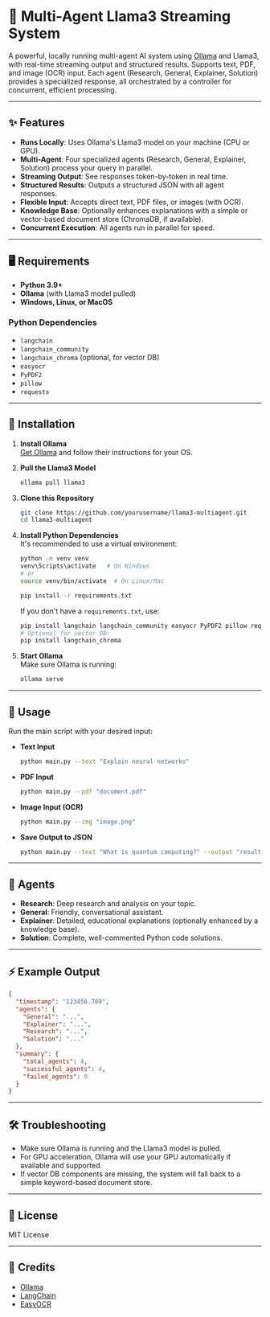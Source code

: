 # 🦙 Multi-Agent Llama3 Streaming System

A powerful, locally running multi-agent AI system using [Ollama](https://ollama.com/) and Llama3, with real-time streaming output and structured results. Supports text, PDF, and image (OCR) input. Each agent (Research, General, Explainer, Solution) provides a specialized response, all orchestrated by a controller for concurrent, efficient processing.

---

## ✨ Features

- **Runs Locally**: Uses Ollama's Llama3 model on your machine (CPU or GPU).
- **Multi-Agent**: Four specialized agents (Research, General, Explainer, Solution) process your query in parallel.
- **Streaming Output**: See responses token-by-token in real time.
- **Structured Results**: Outputs a structured JSON with all agent responses.
- **Flexible Input**: Accepts direct text, PDF files, or images (with OCR).
- **Knowledge Base**: Optionally enhances explanations with a simple or vector-based document store (ChromaDB, if available).
- **Concurrent Execution**: All agents run in parallel for speed.

---

## 🖥️ Requirements

- **Python 3.9+**
- **Ollama** (with Llama3 model pulled)
- **Windows, Linux, or MacOS**

### Python Dependencies

- `langchain`
- `langchain_community`
- `langchain_chroma` (optional, for vector DB)
- `easyocr`
- `PyPDF2`
- `pillow`
- `requests`

---

## 🚀 Installation

1. **Install Ollama**  
   [Get Ollama](https://ollama.com/download) and follow their instructions for your OS.

2. **Pull the Llama3 Model**  
   ```sh
   ollama pull llama3
   ```

3. **Clone this Repository**  
   ```sh
   git clone https://github.com/yourusername/llama3-multiagent.git
   cd llama3-multiagent
   ```

4. **Install Python Dependencies**  
   It's recommended to use a virtual environment:
   ```sh
   python -m venv venv
   venv\Scripts\activate   # On Windows
   # or
   source venv/bin/activate  # On Linux/Mac

   pip install -r requirements.txt
   ```

   If you don't have a `requirements.txt`, use:
   ```sh
   pip install langchain langchain_community easyocr PyPDF2 pillow requests
   # Optional for vector DB:
   pip install langchain_chroma
   ```

5. **Start Ollama**  
   Make sure Ollama is running:
   ```sh
   ollama serve
   ```

---

## 🏃 Usage

Run the main script with your desired input:

- **Text Input**
  ```sh
  python main.py --text "Explain neural networks"
  ```

- **PDF Input**
  ```sh
  python main.py --pdf "document.pdf"
  ```

- **Image Input (OCR)**
  ```sh
  python main.py --img "image.png"
  ```

- **Save Output to JSON**
  ```sh
  python main.py --text "What is quantum computing?" --output "results.json"
  ```

---

## 🧠 Agents

- **Research**: Deep research and analysis on your topic.
- **General**: Friendly, conversational assistant.
- **Explainer**: Detailed, educational explanations (optionally enhanced by a knowledge base).
- **Solution**: Complete, well-commented Python code solutions.

---

## ⚡ Example Output

```json
{
  "timestamp": "123456.789",
  "agents": {
    "General": "...",
    "Explainer": "...",
    "Research": "...",
    "Solution": "..."
  },
  "summary": {
    "total_agents": 4,
    "successful_agents": 4,
    "failed_agents": 0
  }
}
```

---

## 🛠️ Troubleshooting

- Make sure Ollama is running and the Llama3 model is pulled.
- For GPU acceleration, Ollama will use your GPU automatically if available and supported.
- If vector DB components are missing, the system will fall back to a simple keyword-based document store.

---

## 📄 License

MIT License

---

## 🙏 Credits

- [Ollama](https://ollama.com/)
- [LangChain](https://python.langchain.com/)
- [EasyOCR](https://github.com/JaidedAI/EasyOCR)